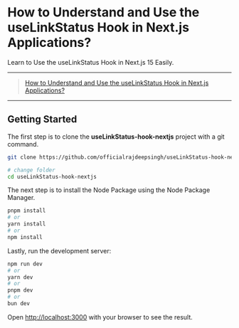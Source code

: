 # How to Understand and Use the useLinkStatus Hook in Next.js Applications?

Learn to Use the useLinkStatus Hook in Next.js 15 Easily.

---

> [How to Understand and Use the useLinkStatus Hook in Next.js Applications?](https://medium.com/frontendweb/how-to-understand-and-use-the-uselinkstatus-hook-in-next-js-applications-7ddd5aad6924)

---

## Getting Started

The first step is to clone the **useLinkStatus-hook-nextjs** project with a git command.

```bash
git clone https://github.com/officialrajdeepsingh/useLinkStatus-hook-nextjs.git

# change folder
cd useLinkStatus-hook-nextjs
```

The next step is to install the Node Package using the Node Package Manager.

```bash
pnpm install
# or
yarn install
# or
npm install
```

Lastly, run the development server:

```bash
npm run dev
# or
yarn dev
# or
pnpm dev
# or
bun dev
```

Open [http://localhost:3000](http://localhost:3000) with your browser to see the result.
